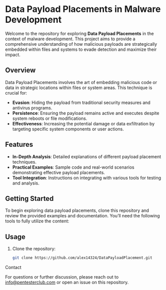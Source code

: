 # Data Payload Placements in Malware Development

Welcome to the repository for exploring **Data Payload Placements** in the context of malware development. This project aims to provide a comprehensive understanding of how malicious payloads are strategically embedded within files and systems to evade detection and maximize their impact.

## Overview

Data Payload Placements involves the art of embedding malicious code or data in strategic locations within files or system areas. This technique is crucial for:
- **Evasion**: Hiding the payload from traditional security measures and antivirus programs.
- **Persistence**: Ensuring the payload remains active and executes despite system reboots or file modifications.
- **Effectiveness**: Increasing the potential damage or data exfiltration by targeting specific system components or user actions.

## Features

- **In-Depth Analysis**: Detailed explanations of different payload placement techniques.
- **Practical Examples**: Sample code and real-world scenarios demonstrating effective payload placements.
- **Tool Integration**: Instructions on integrating with various tools for testing and analysis.

## Getting Started

To begin exploring data payload placements, clone this repository and review the provided examples and documentation. You’ll need the following tools to fully utilize the content:


## Usage

1. Clone the repository:
   ```bash
   git clone https://github.com/alex14324/DataPayloadPlacement.git

  Contact

For questions or further discussion, please reach out to info@pentesterclub.com or open an issue on this repository.
